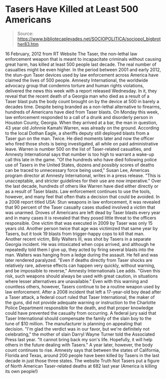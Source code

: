 # Tasers Have Killed at Least 500 Americans

> Source: https://www.bibliotecapleyades.net/SOCIOPOLITICA/sociopol_bigbrother83.htm

16 February, 2012
from
RT
Website
The Taser, the non-lethal law enforcement weapon
that is meant to incapacitate criminals without causing great harm, has
killed at least 500 people last decade. The real number of casualties might
be even higher.
In the period between 2001 and early 2012, the stun-gun Taser devices used
by law enforcement across America have claimed the lives of 500 people.
Amnesty International, the worldwide advocacy group that condemns torture
and human rights violations, delivered the news this week with a report
released Wednesday. In it, they reveal that the recent death of a Georgia
man who died as a result of a Taser blast puts the body count brought on by
the device at 500 in barely a decades time.
Despite being branded as a non-lethal alternative to firearms, hundreds of
Americans have died from Taser blasts.
On Monday this week, law enforcement responded to a call of a drunk and
disorderly person in Houston County, Georgia. When they arrived at a bar,
the man in question, 43 year old Johnnie Kamahi Warren, was already on the
ground. According to the local Dothan Eagle, a sheriffs deputy still
deployed blasts from a Taser gun on the man. Twice.
He died moments later
and now the officer who fired those shots is being investigated, all while
on paid administrative leave.
Warren is number 500 on the list of Taser-related casualties, and Amnesty
International says that number is too high to warrant a wake-up call this
late in the game.
"Of the hundreds who have died following police use of Tasers in the United
States, dozens and possibly scores of deaths can be traced to unnecessary
force being used," Susan Lee, Americas program director at Amnesty
International, writes in a press release.
"This is unacceptable, and
stricter guidelines for their use are now imperative."
Over the last decade, hundreds of others like Warren have died either
directly or as a result of Taser blasts.
Law enforcement continues to use
the tools, however, and many feel that often thats a decision that could be
avoided.
In a 2008 report titled USA: Stun weapons in law enforcement, it was
revealed that 90 percent of the Taser casualty cases studied involved a
victim that was unarmed. Droves of Americans are left dead by Taser blasts
every year and in many cases it is revealed that they posed little threat to
the officers responsible.
One victim that was executed in 2009 by Taser was only 15 years old. Another
person twice that age was victimized that same year by Tasers, but it took
19 blasts from trigger-happy cops to kill that man.
Another recent victim, Billy Walters III, was shot by Tasers in a separate
Georgia incident. He was intoxicated when cops arrived, and although he
repeatedly told them I give up, they acted by firing several blasts into
the man.
Walters was hanging from a ledge during the assault.
He fell and was later
rendered paralyzed.
"Even if deaths directly from Taser shocks are relatively rare, adverse
effects can happen very quickly, without warning, and be impossible to
reverse," Amnesty Internationals Lee adds.
"Given this risk, such weapons
should always be used with great caution, in situations where lesser
alternatives are unavailable."
Even with this warning and countless others, however, Tasers continue to be
a routine weapon used by law enforcement.
After a 2008 incident that left a
17-year-old boy dead after a Taser attack, a federal court ruled that Taser
International, the maker of the guns, did not provide adequate warning or
instruction to the Charlotte Police Department responsible for the death,
and that proper knowledge could have prevented the casualty from occurring.
A federal jury said that Taser International should compensate the family of
the slain boy to the tune of $10 million.
The manufacturer is planning on
appealing that decision.
"I'm glad the verdict was in our favor, but we're definitely not
celebrating," the mother of slain Darryl Wayne Turner told the Associated
Press last year.
"It cannot bring back my son's life. Hopefully, it will
help others in the future dealing with Tasers."
A year later, however, the body count continues to rise.
Amnesty says that between the states of California, Florida and Texas,
around 200 people have been killed by Tasers in the last decade in just
those three states.
The
website Truth
Not Tasers put a figure of
North
American Taser-related deaths at 682 last year (America is killing
its own people!)
